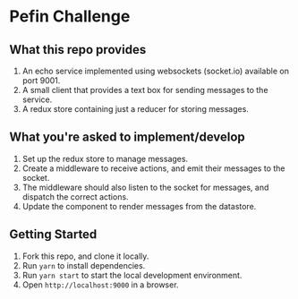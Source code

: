 # Pefin Challenge

## What this repo provides
1. An echo service implemented using websockets (socket.io) available on port 9001.
2. A small client that provides a text box for sending messages to the service.
3. A redux store containing just a reducer for storing messages.

## What you're asked to implement/develop
1. Set up the redux store to manage messages.
2. Create a middleware to receive actions, and emit their messages to the socket.
3. The middleware should also listen to the socket for messages, and dispatch the correct actions.
4. Update the <App /> component to render messages from the datastore.

## Getting Started
1. Fork this repo, and clone it locally.
2. Run `yarn` to install dependencies.
3. Run `yarn start` to start the local development environment.
4. Open `http://localhost:9000` in a browser.
